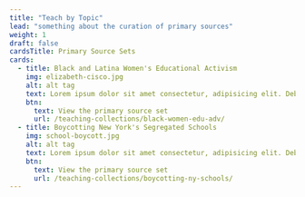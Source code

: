 ```yaml
---
title: "Teach by Topic"
lead: "something about the curation of primary sources"
weight: 1
draft: false
cardsTitle: Primary Source Sets
cards:
  - title: Black and Latina Women's Educational Activism
    img: elizabeth-cisco.jpg
    alt: alt tag
    text: Lorem ipsum dolor sit amet consectetur, adipisicing elit. Debitis, suscipit? Cum, esse. Molestias reiciendis, aperiam qui aut doloribus nihil aspernatur?
    btn:
      text: View the primary source set
      url: /teaching-collections/black-women-edu-adv/
  - title: Boycotting New York's Segregated Schools
    img: school-boycott.jpg
    alt: alt tag
    text: Lorem ipsum dolor sit amet consectetur, adipisicing elit. Debitis, suscipit? Cum, esse. Molestias reiciendis, aperiam qui aut doloribus nihil aspernatur?
    btn:
      text: View the primary source set
      url: /teaching-collections/boycotting-ny-schools/
---
```

